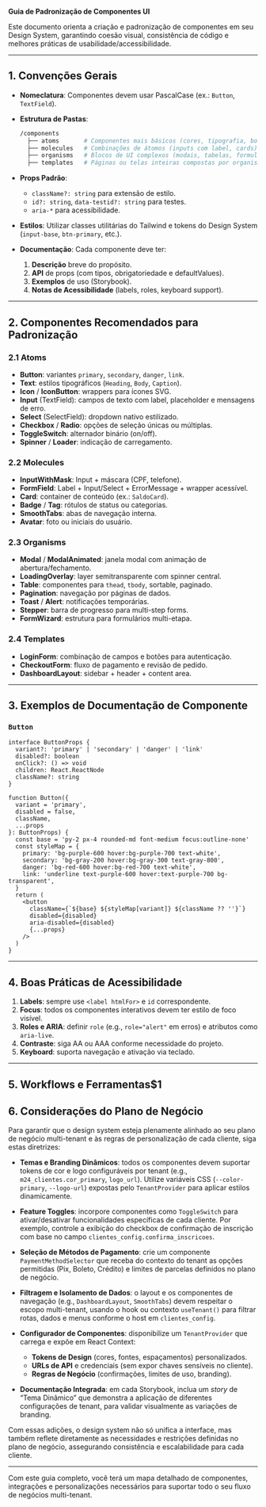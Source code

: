**Guia de Padronização de Componentes UI**

Este documento orienta a criação e padronização de componentes em seu Design System, garantindo coesão visual, consistência de código e melhores práticas de usabilidade/accessibilidade.

---

## 1. Convenções Gerais

- **Nomeclatura**: Componentes devem usar PascalCase (ex.: `Button`, `TextField`).
- **Estrutura de Pastas**:

  ```bash
  /components
    ├── atoms       # Componentes mais básicos (cores, tipografia, botões)
    ├── molecules   # Combinações de átomos (inputs com label, cards)
    ├── organisms   # Blocos de UI complexos (modais, tabelas, formulários)
    ├── templates   # Páginas ou telas inteiras compostas por organisms
  ```

- **Props Padrão**:

  - `className?: string` para extensão de estilo.
  - `id?: string`, `data-testid?: string` para testes.
  - `aria-*` para acessibilidade.

- **Estilos**: Utilizar classes utilitárias do Tailwind e tokens do Design System (`input-base`, `btn-primary`, etc.).
- **Documentação**: Cada componente deve ter:

  1. **Descrição** breve do propósito.
  2. **API** de props (com tipos, obrigatoriedade e defaultValues).
  3. **Exemplos** de uso (Storybook).
  4. **Notas de Acessibilidade** (labels, roles, keyboard support).

---

## 2. Componentes Recomendados para Padronização

### 2.1 Atoms

- **Button**: variantes `primary`, `secondary`, `danger`, `link`.
- **Text**: estilos tipográficos (`Heading`, `Body`, `Caption`).
- **Icon** / **IconButton**: wrappers para ícones SVG.
- **Input** (TextField): campos de texto com label, placeholder e mensagens de erro.
- **Select** (SelectField): dropdown nativo estilizado.
- **Checkbox** / **Radio**: opções de seleção únicas ou múltiplas.
- **ToggleSwitch**: alternador binário (on/off).
- **Spinner** / **Loader**: indicação de carregamento.

### 2.2 Molecules

- **InputWithMask**: Input + máscara (CPF, telefone).
- **FormField**: Label + Input/Select + ErrorMessage + wrapper acessível.
- **Card**: container de conteúdo (ex.: `SaldoCard`).
- **Badge** / **Tag**: rótulos de status ou categorias.
- **SmoothTabs**: abas de navegação interna.
- **Avatar**: foto ou iniciais do usuário.

### 2.3 Organisms

- **Modal** / **ModalAnimated**: janela modal com animação de abertura/fechamento.
- **LoadingOverlay**: layer semitransparente com spinner central.
- **Table**: componentes para `thead`, `tbody`, sortable, paginado.
- **Pagination**: navegação por páginas de dados.
- **Toast** / **Alert**: notificações temporárias.
- **Stepper**: barra de progresso para multi-step forms.
- **FormWizard**: estrutura para formulários multi-etapa.

### 2.4 Templates

- **LoginForm**: combinação de campos e botões para autenticação.
- **CheckoutForm**: fluxo de pagamento e revisão de pedido.
- **DashboardLayout**: sidebar + header + content area.

---

## 3. Exemplos de Documentação de Componente

### `Button`

```tsx
interface ButtonProps {
  variant?: 'primary' | 'secondary' | 'danger' | 'link'
  disabled?: boolean
  onClick?: () => void
  children: React.ReactNode
  className?: string
}

function Button({
  variant = 'primary',
  disabled = false,
  className,
  ...props
}: ButtonProps) {
  const base = 'py-2 px-4 rounded-md font-medium focus:outline-none'
  const styleMap = {
    primary: 'bg-purple-600 hover:bg-purple-700 text-white',
    secondary: 'bg-gray-200 hover:bg-gray-300 text-gray-800',
    danger: 'bg-red-600 hover:bg-red-700 text-white',
    link: 'underline text-purple-600 hover:text-purple-700 bg-transparent',
  }
  return (
    <button
      className={`${base} ${styleMap[variant]} ${className ?? ''}`}
      disabled={disabled}
      aria-disabled={disabled}
      {...props}
    />
  )
}
```

---

## 4. Boas Práticas de Acessibilidade

1. **Labels**: sempre use `<label htmlFor>` e `id` correspondente.
2. **Focus**: todos os componentes interativos devem ter estilo de foco visível.
3. **Roles e ARIA**: definir `role` (e.g., `role="alert"` em erros) e atributos como `aria-live`.
4. **Contraste**: siga AA ou AAA conforme necessidade do projeto.
5. **Keyboard**: suporta navegação e ativação via teclado.

---

## 5. Workflows e Ferramentas\$1

## 6. Considerações do Plano de Negócio

Para garantir que o design system esteja plenamente alinhado ao seu plano de negócio multi-tenant e às regras de personalização de cada cliente, siga estas diretrizes:

- **Temas e Branding Dinâmicos**: todos os componentes devem suportar tokens de cor e logo configuráveis por tenant (e.g., `m24_clientes.cor_primary`, `logo_url`). Utilize variáveis CSS (`--color-primary`, `--logo-url`) expostas pelo `TenantProvider` para aplicar estilos dinamicamente.

- **Feature Toggles**: incorpore componentes como `ToggleSwitch` para ativar/desativar funcionalidades específicas de cada cliente. Por exemplo, controle a exibição do checkbox de confirmação de inscrição com base no campo `clientes_config.confirma_inscricoes`.

- **Seleção de Métodos de Pagamento**: crie um componente `PaymentMethodSelector` que receba do contexto do tenant as opções permitidas (Pix, Boleto, Crédito) e limites de parcelas definidos no plano de negócio.

- **Filtragem e Isolamento de Dados**: o layout e os componentes de navegação (e.g., `DashboardLayout`, `SmoothTabs`) devem respeitar o escopo multi-tenant, usando o hook ou contexto `useTenant()` para filtrar rotas, dados e menus conforme o host em `clientes_config`.

- **Configurador de Componentes**: disponibilize um `TenantProvider` que carrega e expõe em React Context:

  - **Tokens de Design** (cores, fontes, espaçamentos) personalizados.
  - **URLs de API** e credenciais (sem expor chaves sensíveis no cliente).
  - **Regras de Negócio** (confirmações, limites de uso, branding).

- **Documentação Integrada**: em cada Storybook, inclua um _story_ de “Tema Dinâmico” que demonstra a aplicação de diferentes configurações de tenant, para validar visualmente as variações de branding.

Com essas adições, o design system não só unifica a interface, mas também reflete diretamente as necessidades e restrições definidas no plano de negócio, assegurando consistência e escalabilidade para cada cliente.

---

Com este guia completo, você terá um mapa detalhado de componentes, integrações e personalizações necessários para suportar todo o seu fluxo de negócios multi-tenant.
